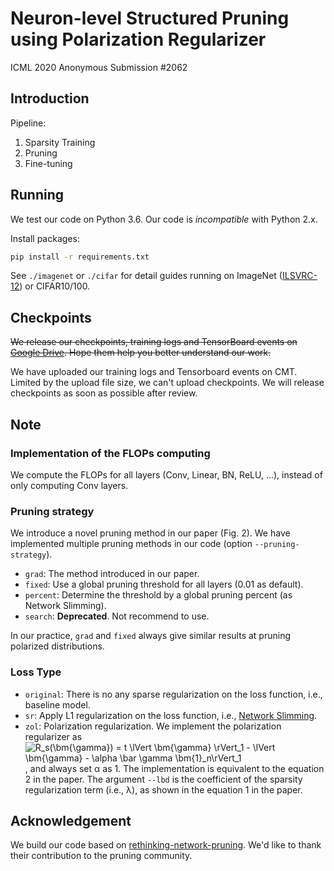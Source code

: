 # Neuron-level Structured Pruning using Polarization Regularizer

ICML 2020 Anonymous Submission #2062

## Introduction

Pipeline:

1. Sparsity Training
2. Pruning
3. Fine-tuning

##  Running

We test our code on Python 3.6. Our code is *incompatible* with Python 2.x.

Install packages:

```bash
pip install -r requirements.txt
```

See `./imagenet` or `./cifar` for detail guides running on ImageNet ([ILSVRC-12](http://image-net.org/challenges/LSVRC/2012/)) or CIFAR10/100.

## Checkpoints

~~We release our checkpoints, training logs and TensorBoard events on [Google Drive](#). Hope them help you better understand our work.~~

We have uploaded our training logs and Tensorboard events on CMT. Limited by the upload file size, we can't upload checkpoints. We will release checkpoints as soon as possible after review.

## Note

### Implementation of the FLOPs computing

We compute the FLOPs for all layers (Conv, Linear, BN, ReLU, ...), instead of only computing Conv layers.

### Pruning strategy

We introduce a novel pruning method in our paper (Fig. 2). We have implemented multiple pruning methods in our code (option `--pruning-strategy`).

- `grad`: The method introduced in our paper.
- `fixed`: Use a global pruning threshold for all layers (0.01 as default).
- `percent`: Determine the threshold by a global pruning percent (as Network Slimming).
- `search`: **Deprecated**. Not recommend to use.

In our practice, `grad` and `fixed` always give similar results at pruning polarized distributions.

### Loss Type

- `original`: There is no any sparse regularization on the loss function, i.e., baseline model.
- `sr`: Apply L1 regularization on the loss function, i.e., [Network Slimming](https://arxiv.org/abs/1708.06519).
- `zol`: Polarization regularization. We implement the polarization regularizer as <img src="https://latex.codecogs.com/svg.latex?R_s(\bm{\gamma})&space;=&space;t&space;\lVert&space;\bm{\gamma}&space;\rVert_1&space;-&space;\lVert&space;\bm{\gamma}&space;-&space;\alpha&space;\bar&space;\gamma&space;\bm{1}_n\rVert_1" title="R_s(\bm{\gamma}) = t \lVert \bm{\gamma} \rVert_1 - \lVert \bm{\gamma} - \alpha \bar \gamma \bm{1}_n\rVert_1" />, and always set α as 1. The implementation is equivalent to the equation 2 in the paper. The argument `--lbd` is the coefficient of the sparsity regularization term (i.e., λ), as shown in the equation 1 in the paper.



## Acknowledgement

We build our code based on [rethinking-network-pruning](https://github.com/Eric-mingjie/rethinking-network-pruning). We'd like to thank their contribution to the pruning community.


